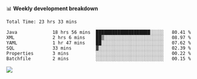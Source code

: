 

📊 **Weekly development breakdown**
<!--START_SECTION:waka-->

```text
Total Time: 23 hrs 33 mins

Java             18 hrs 56 mins  ████████████████████░░░░░   80.41 %
XML              2 hrs 6 mins    ██▒░░░░░░░░░░░░░░░░░░░░░░   08.97 %
YAML             1 hr 47 mins    ██░░░░░░░░░░░░░░░░░░░░░░░   07.62 %
SQL              33 mins         ▓░░░░░░░░░░░░░░░░░░░░░░░░   02.39 %
Properties       3 mins          ░░░░░░░░░░░░░░░░░░░░░░░░░   00.22 %
Batchfile        2 mins          ░░░░░░░░░░░░░░░░░░░░░░░░░   00.15 %
```

<!--END_SECTION:waka-->

<p align="left" dir="auto">
  <a href="#">
    <img src="https://github-readme-stats.vercel.app/api?username=JiHongYuan&show_icons=true&inc">
  </a>
</p>

